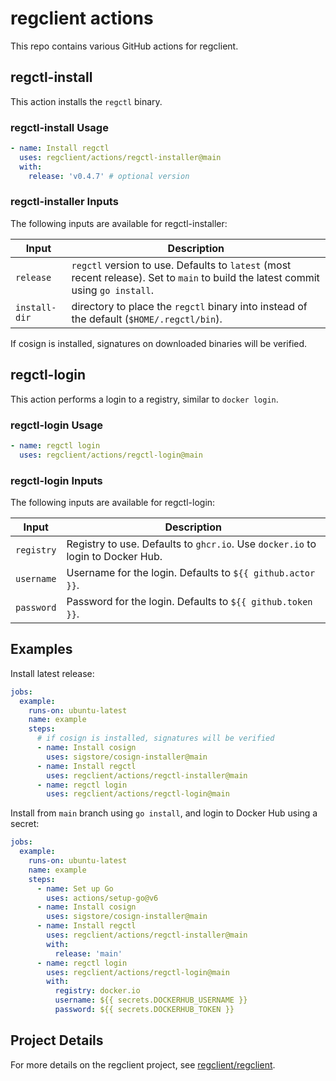 # regclient actions

This repo contains various GitHub actions for regclient.

## regctl-install

This action installs the `regctl` binary.

### regctl-install Usage

```yaml
- name: Install regctl
  uses: regclient/actions/regctl-installer@main
  with:
    release: 'v0.4.7' # optional version
```

### regctl-installer Inputs

The following inputs are available for regctl-installer:

| Input | Description |
| --- | --- |
| `release` | `regctl` version to use. Defaults to `latest` (most recent release). Set to `main` to build the latest commit using `go install`. |
| `install-dir` | directory to place the `regctl` binary into instead of the default (`$HOME/.regctl/bin`). |

If cosign is installed, signatures on downloaded binaries will be verified.

## regctl-login

This action performs a login to a registry, similar to `docker login`.

### regctl-login Usage

```yaml
- name: regctl login
  uses: regclient/actions/regctl-login@main
```

### regctl-login Inputs

The following inputs are available for regctl-login:

| Input | Description |
| --- | --- |
| `registry` | Registry to use. Defaults to `ghcr.io`. Use `docker.io` to login to Docker Hub. |
| `username` | Username for the login. Defaults to `${{ github.actor }}`. |
| `password` | Password for the login. Defaults to `${{ github.token }}`. |

## Examples

Install latest release:

```yaml
jobs:
  example:
    runs-on: ubuntu-latest
    name: example
    steps:
      # if cosign is installed, signatures will be verified
      - name: Install cosign
        uses: sigstore/cosign-installer@main
      - name: Install regctl
        uses: regclient/actions/regctl-installer@main
      - name: regctl login
        uses: regclient/actions/regctl-login@main
```

Install from `main` branch using `go install`, and login to Docker Hub using a secret:

```yaml
jobs:
  example:
    runs-on: ubuntu-latest
    name: example
    steps:
      - name: Set up Go
        uses: actions/setup-go@v6
      - name: Install cosign
        uses: sigstore/cosign-installer@main
      - name: Install regctl
        uses: regclient/actions/regctl-installer@main
        with:
          release: 'main'
      - name: regctl login
        uses: regclient/actions/regctl-login@main
        with:
          registry: docker.io
          username: ${{ secrets.DOCKERHUB_USERNAME }}
          password: ${{ secrets.DOCKERHUB_TOKEN }}
```

## Project Details

For more details on the regclient project, see [regclient/regclient](https://github.com/regclient/regclient).
